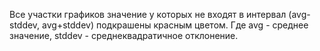 Все участки графиков значение y которых не входят в интервал (avg-stddev, avg+stddev) подкрашены красным цветом.
Где avg - среднее значение,
stddev - среднеквадратичное отклонение.